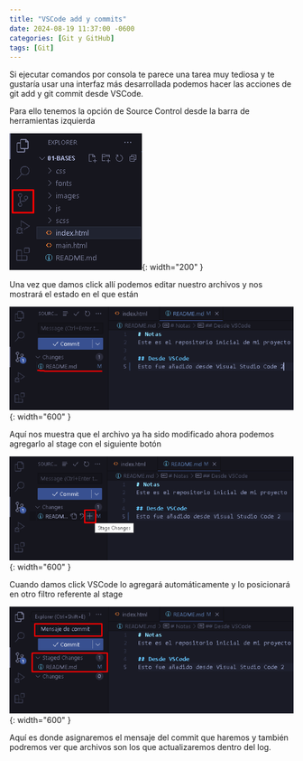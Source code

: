 ```yaml
---
title: "VSCode add y commits"
date: 2024-08-19 11:37:00 -0600
categories: [Git y GitHub]
tags: [Git]
---
```


Si ejecutar comandos por consola te parece una tarea muy tediosa y te gustaría usar una interfaz más desarrollada podemos hacer las acciones de git add y git commit desde VSCode.

Para ello tenemos la opción de Source Control desde la barra de herramientas izquierda

![alt text](/assets/25-git.png){: width="200" }

Una vez que damos click allí podemos editar nuestro archivos y nos mostrará el estado en el que están 

![alt text](/assets/26-git.png){: width="600" }

Aquí nos muestra que el archivo ya ha sido modificado ahora podemos agregarlo al stage con el siguiente botón

![alt text](/assets/27-git.png){: width="600" }

Cuando damos click VSCode lo agregará automáticamente y lo posicionará en otro filtro referente al stage

![alt text](/assets/28-git.png){: width="600" }

Aquí es donde asignaremos el mensaje del commit que haremos y también podremos ver que archivos son los que actualizaremos dentro del log.